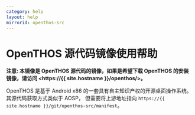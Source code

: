 ```yaml
---
category: help
layout: help
mirrorid: openthos-src
---
```


# OpenTHOS 源代码镜像使用帮助

**注意: 本镜像是 OpenTHOS 源代码的镜像，如果是希望下载 OpenTHOS 的安装镜像，请访问 <https://{{ site.hostname }}/openthos/>。**

OpenTHOS 是基于 Android x86 的一套具有自主知识产权的开源桌面操作系统。其源代码获取方式类似于 AOSP，
但需要将上游地址指向 `https://{{ site.hostname }}/git/openthos-src/manifest`。
